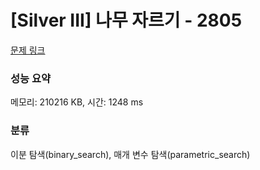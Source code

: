 # [Silver III] 나무 자르기 - 2805 

[문제 링크](https://www.acmicpc.net/problem/2805) 

### 성능 요약

메모리: 210216 KB, 시간: 1248 ms

### 분류

이분 탐색(binary_search), 매개 변수 탐색(parametric_search)

